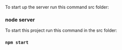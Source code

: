 
To start up the server run this command src folder:
### node server

To start this project run this command in the src folder:
### `npm start`





